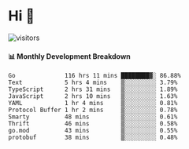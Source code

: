# Hi 👋
 
![visitors](https://visitor-badge.glitch.me/badge?page_id=sorcererxw.sorcererx)

#### 📊 Monthly Development Breakdown

<!--START_SECTION:waka-->
```text
Go              116 hrs 11 mins ████████▓░ 86.88%
Text            5 hrs 4 mins    ▒░░░░░░░░░ 3.79%
TypeScript      2 hrs 31 mins   ▒░░░░░░░░░ 1.89%
JavaScript      2 hrs 10 mins   ▒░░░░░░░░░ 1.63%
YAML            1 hr 4 mins     ▒░░░░░░░░░ 0.81%
Protocol Buffer 1 hr 2 mins     ▒░░░░░░░░░ 0.78%
Smarty          48 mins         ▒░░░░░░░░░ 0.61%
Thrift          46 mins         ▒░░░░░░░░░ 0.58%
go.mod          43 mins         ▒░░░░░░░░░ 0.55%
protobuf        38 mins         ▒░░░░░░░░░ 0.48%
```
<!--END_SECTION:waka-->
